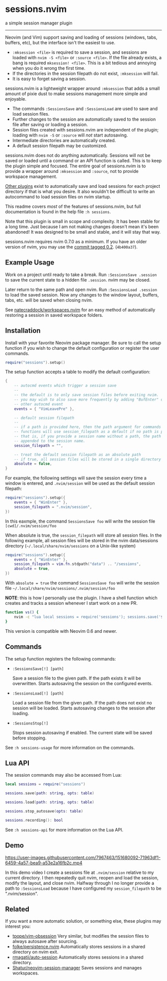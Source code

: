 # sessions.nvim

a simple session manager plugin

---

Neovim (and Vim) support saving and loading of sessions (windows, tabs, buffers,
etc), but the interface isn't the easiest to use.

- `:mksession <file>` is required to save a session, and sessions are loaded with `nvim
-S <file>` or `:source <file>`. If the file already exists, a bang is required
  `mksession! <file>`. This is a bit tedious and annoying when you do it wrong
  the first time.
- If the directories in the session filepath do not exist, `:mksession` will
  fail.
- It is easy to forget saving a session.

sessions.nvim is a lightweight wrapper around `:mksession` that adds a small
amount of pixie dust to make sessions management more simple and enjoyable.

- The commands `:SessionsSave` and `:SessionsLoad` are used to save and load
  session files.
- Further changes to the session are automatically saved to the session file
  after saving or loading a session.
- Session files created with sessions.nvim are independent of the plugin;
  loading with `nvim -S` or `:source` will _not_ start autosaving.
- Intermediate directories are automatically created.
- A default session filepath may be customized.

sessions.nvim does not do anything automatically. Sessions will not be saved or
loaded until a command or an API function is called. This is to keep the plugin
simple and focused. The entire goal of sessions.nvim is to provide a wrapper
around `:mksession` and `:source`, not to provide workspace management.

[Other plugins](#related) exist to automatically save and load sessions for each
project directory if that is what you desire. It also wouldn't be difficult to
write an autocommand to load session files on nvim startup.

This readme covers _most_ of the features of sessions.nvim, but full
documentation is found in the help file `:h sessions`.

Note that this plugin is small in scope and complexity. It has been stable for a
long time. Just because I am not making changes doesn't mean it's been
abandoned! It was designed to be small and stable, and it will stay that way.

sessions.nvim requires nvim 0.7.0 as a minimum. If you have an older version of
nvim, you may use the [commit tagged
0.2](https://github.com/natecraddock/sessions.nvim/commit/4b400a37c26c3b942769abb8d78b63740ed4cd70).
(`4b400a37`).

## Example Usage

Work on a project until ready to take a break. Run `:SessionsSave .session` to
save the current state to a hidden file `.session`. nvim may be closed.

Later return to the same path and open nvim. Run `:SessionsLoad .session` to
load the saved session. Now any changes to the window layout, buffers, tabs,
etc. will be saved when closing nvim.

See
[natecraddock/workspaces.nvim](https://github.com/natecraddock/workspaces.nvim)
for an easy method of automatically restoring a session in saved workspace
folders.

## Installation

Install with your favorite Neovim package manager. Be sure to call the setup
function if you wish to change the default configuration or register the user
commands.

```lua
require("sessions").setup()
```

The setup function accepts a table to modify the default configuration:

```lua
{
    -- autocmd events which trigger a session save
    --
    -- the default is to only save session files before exiting nvim.
    -- you may wish to also save more frequently by adding "BufEnter" or any
    -- other autocmd event
    events = { "VimLeavePre" },

    -- default session filepath
    --
    -- if a path is provided here, then the path argument for commands and API
    -- functions will use session_filepath as a default if no path is provided.
    -- that is, if you provide a session name without a path, the path will be
    -- appended to the session name.
    session_filepath = "",

    -- treat the default session filepath as an absolute path
    -- if true, all session files will be stored in a single directory
    absolute = false,
}
```

For example, the following settings will save the session every time a window is
entered, and `.nvim/session` will be used as the default session filepath:

```lua
require("sessions").setup({
    events = { "WinEnter" },
    session_filepath = ".nvim/session",
})
```

In this eaxmple, the command `SessionsSave foo` will write the
session file `[cwd]/.nvim/session/foo`

When absolute is true, the `session_filepath` will store all session files.
In the following example, all session files will be stored in the nvim data/sessions
directory (`~/.local/share/nvim/sessions` on a Unix-like system)

```lua
require("sessions").setup({
    events = { "WinEnter" },
    session_filepath = vim.fn.stdpath("data") .. "/sessions",
    absolute = true,
})
```

With `absolute = true` the command `SessionsSave foo` will write
the session file `~/.local/share/nvim/sessions/.nvim/session/foo`

**NOTE**: this is how I personally use the plugin. I have a shell function
which creates and tracks a session whenever I start work on a new PR.

```bash
function vs() {
    nvim -c "lua local sessions = require('sessions'); sessions.save('${session}')" $@
}
```

This version is compatible with Neovim 0.6 and newer.

## Commands

The setup function registers the following commands:

- `:SessionsSave[!] [path]`

  Save a session file to the given path. If the path exists it will be
  overwritten. Starts autosaving the session on the configured events.

- `:SessionsLoad[!] [path]`

  Load a session file from the given path. If the path does not exist no session
  will be loaded. Starts autosaving changes to the session after loading.

- `:SessionsStop[!]`

  Stops session autosaving if enabled. The current state will be saved before
  stopping.

See `:h sessions-usage` for more information on the commands.

## Lua API

The session commands may also be accessed from Lua:

```lua
local sessions = require("sessions")

sessions.save(path: string, opts: table)

sessions.load(path: string, opts: table)

sessions.stop_autosave(opts: table)

sessions.recording(): bool
```

See `:h sessions-api` for more information on the Lua API.

## Demo

https://user-images.githubusercontent.com/7967463/151680092-71963df1-6459-4a57-bea9-a53e2a16fb2c.mp4

In this demo video I create a sessions file at `.nvim/session` relative to my current
directory. I then repeatedly quit nvim, reopen and load the session, modify the layout,
and close nvim. Halfway through I no longer provide a path to `:SessionsLoad` because I
have configured my `session_filepath` to be ".nvim/session".

## Related

If you want a more automatic solution, or something else, these plugins may interest you:

- [tpope/vim-obsession](https://github.com/tpope/vim-obsession) Very similar,
  but modifies the session files to always autosave after sourcing.
- [folke/persistence.nvim](https://github.com/folke/persistence.nvim)
  Automatically stores sessions in a shared directory on nvim exit.
- [rmagatii/auto-session](https://github.com/rmagatti/auto-session)
  Automatically stores sessions in a shared directory.
- [Shatur/neovim-session-manager](https://github.com/Shatur/neovim-session-manager)
  Saves sessions and manages workspaces.
